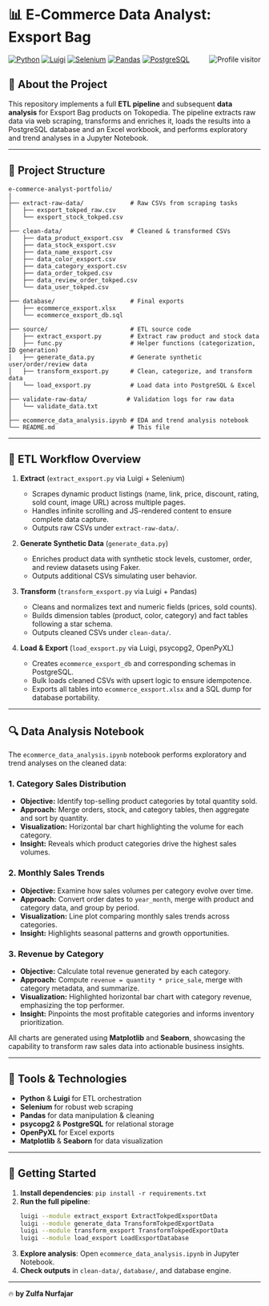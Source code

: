 # 📊 E‑Commerce Data Analyst: Exsport Bag

<a href="https://komarev.com/ghpvc/?username=zulfa-nurfajar">
  <img align="right" src="https://komarev.com/ghpvc/?username=zulfa-nurfajar&label=Visitors&color=0e75b6&style=flat" alt="Profile visitor" />
</a>

[![Python](https://img.shields.io/badge/Python-3776AB?style=for-the-badge&logo=python&logoColor=white)](https://www.python.org/) 
[![Luigi](https://img.shields.io/badge/Luigi-1B6ACF?style=for-the-badge&logo=luigi&logoColor=white)](https://luigi.readthedocs.io/) 
[![Selenium](https://img.shields.io/badge/Selenium-43B02A?style=for-the-badge&logo=selenium&logoColor=white)](https://www.selenium.dev/) 
[![Pandas](https://img.shields.io/badge/Pandas-150458?style=for-the-badge&logo=pandas&logoColor=white)](https://pandas.pydata.org/) 
[![PostgreSQL](https://img.shields.io/badge/PostgreSQL-336791?style=for-the-badge&logo=postgresql&logoColor=white)](https://www.postgresql.org/)

## 🚀 About the Project  
This repository implements a full **ETL pipeline** and subsequent **data analysis** for Exsport Bag products on Tokopedia. The pipeline extracts raw data via web scraping, transforms and enriches it, loads the results into a PostgreSQL database and an Excel workbook, and performs exploratory and trend analyses in a Jupyter Notebook.

---

## 📂 Project Structure  
```
e-commerce-analyst-portfolio/
│
├── extract-raw-data/             # Raw CSVs from scraping tasks
│   ├── exsport_tokped_raw.csv    
│   └── exsport_stock_tokped.csv  
│
├── clean-data/                   # Cleaned & transformed CSVs
│   ├── data_product_exsport.csv  
│   ├── data_stock_exsport.csv    
│   ├── data_name_exsport.csv     
│   ├── data_color_exsport.csv    
│   ├── data_category_exsport.csv 
│   ├── data_order_tokped.csv     
│   ├── data_review_order_tokped.csv
│   └── data_user_tokped.csv      
│
├── database/                     # Final exports
│   ├── ecommerce_exsport.xlsx    
│   └── ecommerce_exsport_db.sql  
│
├── source/                       # ETL source code
│   ├── extract_exsport.py        # Extract raw product and stock data
│   ├── func.py                   # Helper functions (categorization, ID generation)
│   ├── generate_data.py          # Generate synthetic user/order/review data
│   ├── transform_exsport.py      # Clean, categorize, and transform data
│   └── load_exsport.py           # Load data into PostgreSQL & Excel
│
├── validate-raw-data/           # Validation logs for raw data
│   └── validate_data.txt         
│
├── ecommerce_data_analysis.ipynb # EDA and trend analysis notebook
└── README.md                     # This file
```

---

## 🔹 ETL Workflow Overview  

1. **Extract** (`extract_exsport.py` via Luigi + Selenium)
   - Scrapes dynamic product listings (name, link, price, discount, rating, sold count, image URL) across multiple pages.
   - Handles infinite scrolling and JS-rendered content to ensure complete data capture.
   - Outputs raw CSVs under `extract-raw-data/`.

2. **Generate Synthetic Data** (`generate_data.py`)
   - Enriches product data with synthetic stock levels, customer, order, and review datasets using Faker.
   - Outputs additional CSVs simulating user behavior.

3. **Transform** (`transform_exsport.py` via Luigi + Pandas)
   - Cleans and normalizes text and numeric fields (prices, sold counts).
   - Builds dimension tables (product, color, category) and fact tables following a star schema.
   - Outputs cleaned CSVs under `clean-data/`.

4. **Load & Export** (`load_exsport.py` via Luigi, psycopg2, OpenPyXL)
   - Creates `ecommerce_exsport_db` and corresponding schemas in PostgreSQL.
   - Bulk loads cleaned CSVs with upsert logic to ensure idempotence.
   - Exports all tables into `ecommerce_exsport.xlsx` and a SQL dump for database portability.

---

## 🔍 Data Analysis Notebook  
The `ecommerce_data_analysis.ipynb` notebook performs exploratory and trend analyses on the cleaned data:

### 1. Category Sales Distribution
- **Objective:** Identify top-selling product categories by total quantity sold.
- **Approach:** Merge orders, stock, and category tables, then aggregate and sort by quantity.
- **Visualization:** Horizontal bar chart highlighting the volume for each category.
- **Insight:** Reveals which product categories drive the highest sales volumes.

### 2. Monthly Sales Trends
- **Objective:** Examine how sales volumes per category evolve over time.
- **Approach:** Convert order dates to `year_month`, merge with product and category data, and group by period.
- **Visualization:** Line plot comparing monthly sales trends across categories.
- **Insight:** Highlights seasonal patterns and growth opportunities.

### 3. Revenue by Category
- **Objective:** Calculate total revenue generated by each category.
- **Approach:** Compute `revenue = quantity * price_sale`, merge with category metadata, and summarize.
- **Visualization:** Highlighted horizontal bar chart with category revenue, emphasizing the top performer.
- **Insight:** Pinpoints the most profitable categories and informs inventory prioritization.

All charts are generated using **Matplotlib** and **Seaborn**, showcasing the capability to transform raw sales data into actionable business insights.

---

## 💂 Tools & Technologies  
- **Python** & **Luigi** for ETL orchestration  
- **Selenium** for robust web scraping  
- **Pandas** for data manipulation & cleaning  
- **psycopg2** & **PostgreSQL** for relational storage  
- **OpenPyXL** for Excel exports  
- **Matplotlib** & **Seaborn** for data visualization  

---

## 🚀 Getting Started  
1. **Install dependencies**: `pip install -r requirements.txt`  
2. **Run the full pipeline**:
   ```bash
   luigi --module extract_exsport ExtractTokpedExsportData 
   luigi --module generate_data TransformTokpedExportData  
   luigi --module transform_exsport TransformTokpedExportData  
   luigi --module load_exsport LoadExsportDatabase  
   ```  
3. **Explore analysis**: Open `ecommerce_data_analysis.ipynb` in Jupyter Notebook.  
4. **Check outputs** in `clean-data/`, `database/`, and database engine.

---

🔥 **by Zulfa Nurfajar**